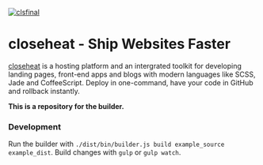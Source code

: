 [![clsfinal](https://cloud.githubusercontent.com/assets/1877286/6791806/497dae84-d1b2-11e4-8c92-ee1f5d1836ec.png)](http://closeheat.com)

# closeheat - Ship Websites Faster

[closeheat](http://closeheat.com) is a hosting platform and an intergrated toolkit for developing landing pages, front-end apps and blogs with modern languages like SCSS, Jade and CoffeeScript. Deploy in one-command, have your code in GitHub and rollback instantly.


**This is a repository for the builder.**

### Development

Run the builder with ``./dist/bin/builder.js build example_source example_dist``.
Build changes with ``gulp`` or ``gulp watch``.
